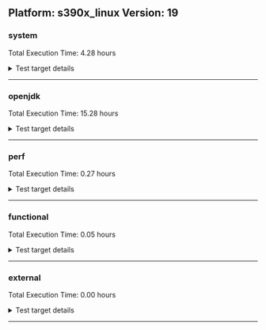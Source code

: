 ## Platform: s390x_linux Version: 19 

###  system
 Total Execution Time:  4.28  hours
<details><summary>Test target details</summary>

| Test Name | Time |
| --- | --- |
| TestJlmRemoteThreadAuth_1 | 699622.00  ms|
| TestJlmRemoteThreadAuth_0 | 682443.00  ms|
| TestJlmRemoteThreadNoAuth_1 | 681842.00  ms|
| TestJlmRemoteThreadNoAuth_0 | 664450.00  ms|
| TestJlmRemoteMemoryAuth_1 | 571093.00  ms|
| TestJlmRemoteMemoryAuth_0 | 565535.00  ms|
| TestJlmRemoteClassAuth_1 | 562324.00  ms|
| TestJlmRemoteClassAuth_0 | 559324.00  ms|
| TestJlmRemoteMemoryNoAuth_1 | 558504.00  ms|
| TestJlmRemoteMemoryNoAuth_0 | 555699.00  ms|
| TestJlmRemoteClassNoAuth_1 | 552613.00  ms|
| TestJlmRemoteClassNoAuth_0 | 551261.00  ms|
| MiniMix_aot_5m_0 | 504525.00  ms|
| MauveSingleInvocLoad_HS_5m_1 | 302823.00  ms|
| MathLoadTest_all_5m_0 | 302798.00  ms|
| UtilLoadTest_5m_0 | 302747.00  ms|
| MathLoadTest_all_5m_1 | 302598.00  ms|
| UtilLoadTest_5m_1 | 302454.00  ms|
| MauveMultiThrdLoad_5m_1 | 302333.00  ms|
| LangLoadTest_5m_0 | 302312.00  ms|
| LangLoadTest_5m_1 | 302310.00  ms|
| MauveSingleInvocLoad_HS_5m_0 | 302294.00  ms|
| MauveSingleThrdLoad_HS_5m_0 | 302258.00  ms|
| MauveSingleThrdLoad_HS_5m_1 | 302244.00  ms|
| MauveMultiThrdLoad_5m_0 | 302199.00  ms|
| MathLoadTest_autosimd_5m_1 | 302076.00  ms|
| MathLoadTest_bigdecimal_5m_0 | 301994.00  ms|
| ClassLoadingTest_5m_1 | 301972.00  ms|
| MathLoadTest_autosimd_5m_0 | 301954.00  ms|
| LambdaLoadTest_HS_5m_1 | 301943.00  ms|
| LambdaLoadTest_HS_5m_0 | 301884.00  ms|
| MathLoadTest_bigdecimal_5m_1 | 301883.00  ms|
| ClassLoadingTest_5m_0 | 301804.00  ms|
| NioLoadTest_5m_1 | 239324.00  ms|
| NioLoadTest_5m_0 | 238205.00  ms|
| DBBLoadTest_5m_1 | 212155.00  ms|
| DBBLoadTest_5m_0 | 212095.00  ms|
| TestJlmRemoteNotifierProxyAuth_1 | 158415.00  ms|
| TestJlmRemoteNotifierProxyAuth_0 | 158162.00  ms|
| CLLoad_0 | 53116.00  ms|
| CLLoad_1 | 53008.00  ms|
| LockingLoadTest_1 | 33453.00  ms|
| LockingLoadTest_0 | 33066.00  ms|
| TestJlmLocal_0 | 26781.00  ms|
| TestJlmLocal_1 | 26774.00  ms|
| ParallelStreamsLoadTest_HS_1 | 18635.00  ms|
| ParallelStreamsLoadTest_HS_0 | 16623.00  ms|
| HCRLateAttachWorkload_previewEnabled_1 | 12837.00  ms|
| HCRLateAttachWorkload_previewEnabled_0 | 12835.00  ms|
| Jlink_ReqMod_0 | 4590.00  ms|
| Jlink_ReqMod_1 | 4576.00  ms|
| Jlink_AddMLimitM_0 | 4110.00  ms|
| Jlink_AddMLimitM_1 | 4107.00  ms|
| Jlink_GenOpt_1 | 4076.00  ms|
| Jlink_GenOpt_0 | 4033.00  ms|
| UpgModPath_Jar_1 | 3165.00  ms|
| PatModImg_Adv_0 | 3110.00  ms|
| PatModImg_Adv_1 | 3078.00  ms|
| UpgModPath_Jar_0 | 3061.00  ms|
| PatModImg_PlatMod_0 | 3039.00  ms|
| UpgModPath_JarImg_0 | 3022.00  ms|
| UpgModPath_JarImg_1 | 2999.00  ms|
| CpMpJlink_0 | 2979.00  ms|
| PatModImg_Unex_0 | 2965.00  ms|
| PatModImg_Unex_1 | 2941.00  ms|
| PatModImg_AppMod_1 | 2919.00  ms|
| PatModImg_AppMod_0 | 2903.00  ms|
| CpMpJlink_1 | 2896.00  ms|
| PatModImg_PlatMod_1 | 2890.00  ms|
| UpgModPath_Exp_0 | 2831.00  ms|
| UpgModPath_Exp_1 | 2827.00  ms|
| UpgModPath_ExpImg_0 | 2793.00  ms|
| UpgModPath_ExpImg_1 | 2774.00  ms|
| CLTestImg_1 | 2629.00  ms|
| CLTestImg_0 | 2600.00  ms|
| PatMod_Adv_0 | 1647.00  ms|
| PatMod_Adv_1 | 1643.00  ms|
| AutoMod_Impl1_0 | 1564.00  ms|
| AutoMod_Impl2_1 | 1549.00  ms|
| AutoMod_Impl1_1 | 1548.00  ms|
| AutoMod1_1 | 1534.00  ms|
| AutoMod1_0 | 1533.00  ms|
| AutoMod2_1 | 1529.00  ms|
| PatMod_Unex_1 | 1523.00  ms|
| InternalAPIs_0 | 1522.00  ms|
| AutoMod_Impl2_0 | 1522.00  ms|
| AutoMod2_0 | 1521.00  ms|
| AutoMod_Impl3_1 | 1512.00  ms|
| AutoMod_Impl3_0 | 1510.00  ms|
| PatMod_Unex_0 | 1510.00  ms|
| PatMod_PlatMod_1 | 1508.00  ms|
| InternalAPIs_1 | 1506.00  ms|
| PatMod_AppMod_0 | 1489.00  ms|
| PatMod_AppMod_1 | 1486.00  ms|
| PatMod_PlatMod_0 | 1484.00  ms|
| CpMpModJar_1 | 1462.00  ms|
| CpMpModJar_0 | 1454.00  ms|
| SLTest_0 | 1270.00  ms|
| SLTest_1 | 1233.00  ms|
| CpMp3_0 | 1014.00  ms|
| CpMp3_1 | 1010.00  ms|
| CLTest_1 | 984.00  ms|
| CLTest_0 | 978.00  ms|
| CpMpModJar2_0 | 943.00  ms|
| CpMpModJar3_0 | 941.00  ms|
| CpMpModJar3_1 | 939.00  ms|
| CpMp_MP_0 | 937.00  ms|
| CpMpModJar2_1 | 936.00  ms|
| CpMp2_1 | 927.00  ms|
| CpMp_CpMp_0 | 925.00  ms|
| CpMp_MP_1 | 918.00  ms|
| CpMp2_0 | 909.00  ms|
| CpMp_CpMp_1 | 906.00  ms|
| MachineInfo_0 | 206.00  ms|
| MiniMix_5m_2 | 14.00  ms|
| ConcurrentLoadTest_5m_0 | 14.00  ms|
| LockingLoadTest_2 | 13.00  ms|
| MiniMix_5m_1 | 12.00  ms|
| OAuthTest_0 | 12.00  ms|
| ConcurrentLoadTest_5m_2 | 11.00  ms|
| ConcurrentLoadTest_5m_1 | 10.00  ms|
| JdiTest_0 | 10.00  ms|
| JdiTest_2 | 10.00  ms|
| MiniMix_5m_0 | 10.00  ms|
| MathLoadTest_all_5m_2 | 10.00  ms|
| JdiTest_1 | 10.00  ms|
| CLStressLayers_0 | 9.00  ms|
| CLStressCRI_0 | 9.00  ms|
| CLStressLayers_1 | 9.00  ms|
| CLStressCRI_1 | 9.00  ms|
| CLStressLayers_2 | 9.00  ms|
| CLStressCRI_2 | 9.00  ms|
| ExplMod_2 | 9.00  ms|
| ExplMod_0 | 8.00  ms|
| ExplMod_1 | 8.00  ms|
| LangLoadTest_5m_2 | 8.00  ms|
| DBBLoadTest_5m_2 | 8.00  ms|
| HCRLateAttachWorkload_previewEnabled_2 | 8.00  ms|
| UtilLoadTest_5m_2 | 8.00  ms|
| CLLoad_2 | 8.00  ms|
| MathLoadTest_autosimd_5m_2 | 7.00  ms|
| TestJlmLocal_2 | 7.00  ms|
| UpgModPath_Exp_2 | 7.00  ms|
| TestJlmRemoteClassNoAuth_2 | 7.00  ms|
| Jlink_GenOpt_2 | 7.00  ms|
| CLTest_2 | 7.00  ms|
| MauveMultiThrdLoad_5m_2 | 7.00  ms|
| PatMod_Adv_2 | 7.00  ms|
| PatModImg_Unex_2 | 7.00  ms|
| TestJlmRemoteMemoryAuth_2 | 7.00  ms|
| UpgModPath_JarImg_2 | 7.00  ms|
| PatMod_PlatMod_2 | 7.00  ms|
| TestJlmRemoteNotifierProxyAuth_2 | 7.00  ms|
| AutoMod2_2 | 7.00  ms|
| TestJlmRemoteClassAuth_2 | 7.00  ms|
| TestJlmRemoteThreadNoAuth_2 | 7.00  ms|
| AutoMod_Impl3_2 | 7.00  ms|
| NioLoadTest_5m_2 | 7.00  ms|
| MauveSingleThrdLoad_HS_5m_2 | 7.00  ms|
| CpMpModJar_2 | 7.00  ms|
| MathLoadTest_bigdecimal_5m_2 | 7.00  ms|
| UpgModPath_ExpImg_2 | 7.00  ms|
| Jlink_AddMLimitM_2 | 7.00  ms|
| ClassLoadingTest_5m_2 | 7.00  ms|
| CpMp_MP_2 | 7.00  ms|
| Jlink_ReqMod_2 | 7.00  ms|
| UpgModPath_Jar_2 | 7.00  ms|
| CpMp3_2 | 7.00  ms|
| CpMp_CpMp_2 | 7.00  ms|
| AutoMod_Impl2_2 | 7.00  ms|
| CpMpModJar2_2 | 7.00  ms|
| PatMod_AppMod_2 | 7.00  ms|
| PatModImg_AppMod_2 | 7.00  ms|
| CLTestImg_2 | 7.00  ms|
| TestJlmRemoteMemoryNoAuth_2 | 7.00  ms|
| SLTest_2 | 7.00  ms|
| MauveSingleInvocLoad_HS_5m_2 | 7.00  ms|
| PatModImg_Adv_2 | 7.00  ms|
| AutoMod1_2 | 7.00  ms|
| PatMod_Unex_2 | 7.00  ms|
| ParallelStreamsLoadTest_HS_2 | 7.00  ms|
| TestJlmRemoteThreadAuth_2 | 7.00  ms|
| CpMpModJar3_2 | 7.00  ms|
| InternalAPIs_2 | 6.00  ms|
| PatModImg_PlatMod_2 | 6.00  ms|
| CpMp2_2 | 6.00  ms|
| CpMpJlink_2 | 6.00  ms|
| AutoMod_Impl1_2 | 6.00  ms|
| LambdaLoadTest_HS_5m_2 | 6.00  ms|
</details>

---

###  openjdk
 Total Execution Time:  15.28  hours
<details><summary>Test target details</summary>

| Test Name | Time |
| --- | --- |
| jdk_net_1 | 5067979.00  ms|
| jdk_net_0 | 4105501.00  ms|
| jdk_nio_0 | 3787929.00  ms|
| jdk_tools_1 | 3722108.00  ms|
| jvm_compiler_0 | 3295950.00  ms|
| jvm_compiler_1 | 3206378.00  ms|
| jdk_tools_0 | 3141905.00  ms|
| jdk_rmi_1 | 2907782.00  ms|
| jdk_security3_1 | 2746020.00  ms|
| jdk_security3_0 | 2682835.00  ms|
| jdk_nio_1 | 1399532.00  ms|
| jdk_jmx_0 | 1221129.00  ms|
| jdk_util_0 | 1207866.00  ms|
| jdk_util_1 | 1205504.00  ms|
| jdk_lang_0 | 1137845.00  ms|
| jdk_lang_1 | 1116401.00  ms|
| jdk_vector_0 | 1016410.00  ms|
| jdk_vector_1 | 917487.00  ms|
| jdk_jmx_1 | 806747.00  ms|
| jdk_jdi_0 | 727199.00  ms|
| jdk_jdi_1 | 716663.00  ms|
| jdk_jfr_1 | 690418.00  ms|
| jdk_jfr_0 | 689576.00  ms|
| jdk_security4_1 | 445964.00  ms|
| jdk_security4_0 | 439231.00  ms|
| jdk_other_0 | 377539.00  ms|
| hotspot_serviceability_jvmti_0 | 352611.00  ms|
| hotspot_serviceability_jvmti_1 | 352175.00  ms|
| jdk_beans_1 | 343469.00  ms|
| jdk_other_1 | 340260.00  ms|
| jdk_beans_0 | 325888.00  ms|
| jdk_rmi_0 | 313546.00  ms|
| hotspot_custom_0 | 310220.00  ms|
| jdk_security1_0 | 309627.00  ms|
| hotspot_custom_1 | 309557.00  ms|
| jdk_security1_1 | 302851.00  ms|
| jdk_imageio_1 | 194003.00  ms|
| jdk_imageio_0 | 190058.00  ms|
| jdk_time_0 | 184157.00  ms|
| jdk_foreign_0 | 167480.00  ms|
| jdk_time_1 | 161627.00  ms|
| jdk_foreign_1 | 159806.00  ms|
| jdk_security2_0 | 149428.00  ms|
| jdk_io_0 | 146875.00  ms|
| jdk_io_1 | 142279.00  ms|
| jdk_management_0 | 141919.00  ms|
| jdk_management_1 | 136404.00  ms|
| jdk_security2_1 | 131436.00  ms|
| jdk_instrument_1 | 119427.00  ms|
| jdk_instrument_0 | 108134.00  ms|
| jdk_text_0 | 104830.00  ms|
| jdk_text_1 | 102002.00  ms|
| jdk_math_1 | 77345.00  ms|
| jdk_math_0 | 76709.00  ms|
| jdk_custom_0 | 42208.00  ms|
| jdk_custom_1 | 39121.00  ms|
| jdk_svc_sanity_1 | 34582.00  ms|
| jdk_svc_sanity_0 | 34097.00  ms|
| jdk11_tier1_buffer_1 | 33276.00  ms|
| jdk11_tier1_buffer_0 | 32473.00  ms|
| runtime_nestmate_0 | 25404.00  ms|
| runtime_nestmate_1 | 25243.00  ms|
| jdk_security_infra_1 | 24920.00  ms|
| jdk_security_infra_0 | 22394.00  ms|
| jdk_build_1 | 21311.00  ms|
| jdk_build_0 | 19017.00  ms|
| jdk11_tier1_iso8859_0 | 13493.00  ms|
| jdk11_tier1_iso8859_1 | 13487.00  ms|
| jdk_lang_native_0 | 13335.00  ms|
| jdk_lang_native_1 | 12205.00  ms|
| jdk_native_sanity_0 | 11428.00  ms|
| jdk_native_sanity_1 | 11381.00  ms|
| jvm_native_sanity_1 | 9267.00  ms|
| langtools_custom_0 | 8563.00  ms|
| jvm_native_sanity_0 | 8398.00  ms|
| langtools_custom_1 | 7641.00  ms|
| jdk_awt_1 | 30.00  ms|
| jdk_security4_2 | 28.00  ms|
| jdk_sound_0 | 24.00  ms|
| jdk_swing_1 | 17.00  ms|
| jdk_foreign_native_2 | 13.00  ms|
| jdk_tools_2 | 13.00  ms|
| jdk_beans_2 | 12.00  ms|
| jdk_2d_2 | 12.00  ms|
| jdk_sound_2 | 10.00  ms|
| jdk_client_sanity_0 | 10.00  ms|
| jdk_lang_native_win_2 | 10.00  ms|
| jdk11_tier1_iso8859_2 | 10.00  ms|
| jdk_client_sanity_2 | 9.00  ms|
| jdk_jfc_demo_2 | 9.00  ms|
| hotspot_custom_2 | 9.00  ms|
| jdk_2d_1 | 9.00  ms|
| jdk_awt_0 | 9.00  ms|
| jdk_2d_0 | 9.00  ms|
| jdk_jfc_demo_0 | 9.00  ms|
| jdk_vector_2 | 8.00  ms|
| jdk_jfc_demo_1 | 8.00  ms|
| jdk_foreign_native_0 | 8.00  ms|
| jdk_util_2 | 8.00  ms|
| jdk_client_sanity_1 | 8.00  ms|
| jdk_awt_2 | 8.00  ms|
| jdk_sound_1 | 8.00  ms|
| jdk_jmx_2 | 8.00  ms|
| jdk_imageio_2 | 8.00  ms|
| jdk_swing_0 | 8.00  ms|
| jdk_io_2 | 8.00  ms|
| jdk_foreign_2 | 7.00  ms|
| jdk_swing_2 | 7.00  ms|
| runtime_nestmate_2 | 7.00  ms|
| jdk_native_sanity_2 | 7.00  ms|
| jdk_rmi_2 | 7.00  ms|
| jdk_foreign_native_1 | 7.00  ms|
| jdk_text_2 | 7.00  ms|
| jdk_time_2 | 7.00  ms|
| jdk_lang_native_win_1 | 7.00  ms|
| jdk_svc_sanity_2 | 7.00  ms|
| jdk_nio_2 | 7.00  ms|
| jdk_security1_2 | 7.00  ms|
| jdk_other_2 | 7.00  ms|
| jvm_compiler_2 | 7.00  ms|
| jdk_jfr_2 | 7.00  ms|
| jvm_native_sanity_2 | 7.00  ms|
| jdk_custom_2 | 7.00  ms|
| jdk_lang_2 | 7.00  ms|
| jdk_lang_native_win_0 | 7.00  ms|
| jdk_security2_2 | 7.00  ms|
| jdk_instrument_2 | 7.00  ms|
| jdk_net_2 | 7.00  ms|
| jdk11_tier1_buffer_2 | 7.00  ms|
| jdk_math_2 | 7.00  ms|
| jdk_lang_native_2 | 6.00  ms|
| jdk_security_infra_2 | 6.00  ms|
| jdk_jdi_2 | 6.00  ms|
| jdk_build_2 | 6.00  ms|
| langtools_custom_2 | 6.00  ms|
| jdk_security3_2 | 6.00  ms|
| hotspot_serviceability_jvmti_2 | 6.00  ms|
| jdk_management_2 | 6.00  ms|
</details>

---

###  perf
 Total Execution Time:  0.27  hours
<details><summary>Test target details</summary>

| Test Name | Time |
| --- | --- |
| renaissance-future-genetic_0 | 367314.00  ms|
| renaissance-fj-kmeans_0 | 348331.00  ms|
| renaissance-mnemonics_0 | 74773.00  ms|
| renaissance-par-mnemonics_0 | 66701.00  ms|
| renaissance-finagle-http_0 | 31037.00  ms|
| renaissance-philosophers_0 | 22650.00  ms|
| renaissance-scala-kmeans_0 | 15987.00  ms|
| dacapo-h2_0 | 12248.00  ms|
| dacapo-jython_0 | 7558.00  ms|
| dacapo-sunflow_0 | 6024.00  ms|
| dacapo-xalan_0 | 2770.00  ms|
| dacapo-avrora_0 | 2561.00  ms|
| dacapo-pmd_0 | 2122.00  ms|
| dacapo-fop_0 | 1613.00  ms|
| dacapo-luindex_0 | 1161.00  ms|
| renaissance-akka-uct_0 | 10.00  ms|
| renaissance-naive-bayes_0 | 10.00  ms|
| dacapo-lusearch-fix_0 | 10.00  ms|
| renaissance-db-shootout_0 | 10.00  ms|
| renaissance-finagle-chirper_0 | 8.00  ms|
| renaissance-gauss-mix_0 | 8.00  ms|
| dacapo-tomcat_0 | 8.00  ms|
| renaissance-als_0 | 8.00  ms|
| renaissance-dec-tree_0 | 8.00  ms|
| renaissance-movie-lens_0 | 8.00  ms|
| renaissance-chi-square_0 | 8.00  ms|
| renaissance-log-regression_0 | 8.00  ms|
| IdleMicrobenchmark_HS_0 | 7.00  ms|
</details>

---

###  functional
 Total Execution Time:  0.05  hours
<details><summary>Test target details</summary>

| Test Name | Time |
| --- | --- |
| MBCS_Tests_charsets_0 | 41158.00  ms|
| MBCS_Tests_annotation_zh_CN_linux_0 | 14605.00  ms|
| MBCS_Tests_annotation_ja_JP_linux_0 | 14371.00  ms|
| MBCS_Tests_annotation_zh_TW_linux_0 | 14290.00  ms|
| MBCS_Tests_annotation_ko_KR_linux_0 | 14089.00  ms|
| MBCS_Tests_urlclassloader_ja_JP_linux_0 | 8602.00  ms|
| MBCS_Tests_urlclassloader_zh_TW_linux_0 | 5712.00  ms|
| MBCS_Tests_urlclassloader_zh_CN_linux_0 | 5650.00  ms|
| MBCS_Tests_urlclassloader_ko_KR_linux_0 | 4409.00  ms|
| MBCS_Tests_codepoint_linux_0 | 3732.00  ms|
| MBCS_Tests_coin_zh_CN_linux_0 | 2589.00  ms|
| MBCS_Tests_coin_ja_JP_linux_0 | 2541.00  ms|
| MBCS_Tests_coin_zh_TW_linux_0 | 2531.00  ms|
| MBCS_Tests_coin_ko_KR_linux_0 | 2488.00  ms|
| SecurityTests_0 | 2366.00  ms|
| MBCS_Tests_unicode_linux_0 | 2008.00  ms|
| MBCS_Tests_jdbc41_ja_JP_linux_0 | 1916.00  ms|
| MBCS_Tests_jdbc41_zh_TW_linux_0 | 1859.00  ms|
| MBCS_Tests_jdbc41_zh_CN_linux_0 | 1839.00  ms|
| MBCS_Tests_jdbc41_ko_KR_linux_0 | 1786.00  ms|
| MBCS_Tests_sealed_classes_zh_CN_linux_0 | 1531.00  ms|
| MBCS_Tests_sealed_classes_zh_TW_linux_0 | 1514.00  ms|
| MBCS_Tests_sealed_classes_ja_JP_linux_0 | 1491.00  ms|
| MBCS_Tests_sealed_classes_ko_KR_linux_0 | 1471.00  ms|
| MBCS_Tests_locale_matching_ko_KR_linux_0 | 941.00  ms|
| MBCS_Tests_locale_matching_zh_TW_linux_0 | 902.00  ms|
| MBCS_Tests_locale_matching_ja_JP_linux_0 | 884.00  ms|
| cmdLineTester_libpathTestRtfChild_0 | 880.00  ms|
| MBCS_Tests_locale_matching_zh_CN_linux_0 | 875.00  ms|
| MBCS_Tests_regex_ja_JP_linux_0 | 680.00  ms|
| MBCS_Tests_regex_ko_KR_linux_0 | 677.00  ms|
| MBCS_Tests_record_ja_JP_linux_0 | 634.00  ms|
| MBCS_Tests_record_zh_TW_linux_0 | 628.00  ms|
| MBCS_Tests_record_ko_KR_linux_0 | 625.00  ms|
| MBCS_Tests_record_zh_CN_linux_0 | 621.00  ms|
| MBCS_Tests_switch_expressions_zh_CN_linux_0 | 605.00  ms|
| MBCS_Tests_switch_expressions_zh_TW_linux_0 | 605.00  ms|
| MBCS_Tests_pattern_matching_instanceof_ja_JP_linux_0 | 593.00  ms|
| MBCS_Tests_switch_expressions_ja_JP_linux_0 | 580.00  ms|
| MBCS_Tests_pattern_matching_instanceof_ko_KR_linux_0 | 575.00  ms|
| MBCS_Tests_switch_expressions_ko_KR_linux_0 | 575.00  ms|
| RegularClassAndInterfaceFinalFieldTests_0 | 575.00  ms|
| MBCS_Tests_IDN_ja_JP_linux_0 | 574.00  ms|
| MBCS_Tests_pattern_matching_instanceof_zh_TW_linux_0 | 567.00  ms|
| MBCS_Tests_pattern_matching_instanceof_zh_CN_linux_0 | 565.00  ms|
| MBCS_Tests_text_blocks_ja_JP_linux_0 | 553.00  ms|
| MBCS_Tests_text_blocks_zh_TW_linux_0 | 546.00  ms|
| MBCS_Tests_text_blocks_zh_CN_linux_0 | 542.00  ms|
| MBCS_Tests_regex_zh_TW_linux_0 | 533.00  ms|
| MBCS_Tests_text_blocks_ko_KR_linux_0 | 532.00  ms|
| Jep360Tests_0 | 531.00  ms|
| MBCS_Tests_property_utf8_0 | 514.00  ms|
| MBCS_Tests_pref_ja_JP_linux_0 | 513.00  ms|
| MBCS_Tests_pref_ko_KR_linux_0 | 510.00  ms|
| MBCS_Tests_pref_zh_TW_linux_0 | 504.00  ms|
| Jep334Tests_0 | 502.00  ms|
| MBCS_Tests_pref_zh_CN_linux_0 | 501.00  ms|
| MBCS_Tests_regex_zh_CN_linux_0 | 498.00  ms|
| MBCS_Tests_language_tag_0 | 494.00  ms|
| Jep371Tests_0 | 493.00  ms|
| MBCS_Tests_StAX_ja_JP_linux_0 | 491.00  ms|
| MBCS_Tests_datetime_0 | 458.00  ms|
| MBCS_Tests_StAX_ko_KR_linux_0 | 450.00  ms|
| IllegalAccessProtectedMethodTest_0 | 447.00  ms|
| MBCS_Tests_Compiler_zh_CN_linux_0 | 446.00  ms|
| MBCS_Tests_Compiler_ja_JP_linux_0 | 446.00  ms|
| jsr292BootstrapTest_0 | 435.00  ms|
| MBCS_Tests_Compiler_zh_TW_linux_0 | 427.00  ms|
| MBCS_Tests_Compiler_ko_KR_linux_0 | 412.00  ms|
| Jep384Tests_0 | 406.00  ms|
| MBCS_Tests_StAX_zh_TW_linux_0 | 389.00  ms|
| MBCS_Tests_datetime_formatter_0 | 386.00  ms|
| MBCS_Tests_StAX_zh_CN_linux_0 | 385.00  ms|
| StringIndentTests_0 | 372.00  ms|
| testXXArgumentTesting_0 | 371.00  ms|
| MBCS_Tests_i18n_ja_JP_linux_0 | 329.00  ms|
| MBCS_Tests_jaxp14_ja_JP_linux_0 | 329.00  ms|
| MBCS_Tests_i18n_ko_KR_linux_0 | 326.00  ms|
| MBCS_Tests_IDN_ko_KR_linux_0 | 326.00  ms|
| MBCS_Tests_i18n_zh_TW_linux_0 | 310.00  ms|
| MBCS_Tests_jaxp14_ko_KR_linux_0 | 305.00  ms|
| MBCS_Tests_i18n_zh_CN_linux_0 | 305.00  ms|
| MBCS_Tests_jaxp14_zh_TW_linux_0 | 292.00  ms|
| MBCS_Tests_IDN_zh_TW_linux_0 | 291.00  ms|
| MBCS_Tests_jaxp14_zh_CN_linux_0 | 280.00  ms|
| MBCS_Tests_IDN_zh_CN_linux_0 | 280.00  ms|
| MBCS_Tests_new_jp_era_0 | 276.00  ms|
| cmdLineTester_getPid_0 | 246.00  ms|
| MBCS_Tests_compact_number_format_ja_JP_linux_0 | 232.00  ms|
| MBCS_Tests_compact_number_format_zh_CN_linux_0 | 215.00  ms|
| MBCS_Tests_compact_number_format_ko_KR_linux_0 | 215.00  ms|
| MBCS_Tests_file_ja_JP_linux_0 | 209.00  ms|
| MBCS_Tests_file_zh_CN_linux_0 | 208.00  ms|
| MBCS_Tests_compact_number_format_zh_TW_linux_0 | 204.00  ms|
| MBCS_Tests_file_ko_KR_linux_0 | 199.00  ms|
| MBCS_Tests_file_zh_TW_linux_0 | 197.00  ms|
| MBCS_Tests_codepage_ja_JP_linux_0 | 182.00  ms|
| MBCS_Tests_formatter_zh_CN_linux_0 | 162.00  ms|
| MBCS_Tests_formatter_zh_TW_linux_0 | 156.00  ms|
| MBCS_Tests_formatter_ko_KR_linux_0 | 148.00  ms|
| MBCS_Tests_formatter_ja_JP_linux_0 | 141.00  ms|
| MBCS_Tests_codepage_zh_CN_linux_0 | 128.00  ms|
| MBCS_Tests_codepage_ko_KR_linux_0 | 128.00  ms|
| MBCS_Tests_codepage_zh_TW_linux_0 | 116.00  ms|
| MBCS_Tests_scanner_ja_JP_linux_0 | 110.00  ms|
| MBCS_Tests_scanner_ko_KR_linux_0 | 107.00  ms|
| MBCS_Tests_scanner_zh_CN_linux_0 | 103.00  ms|
| MBCS_Tests_scanner_zh_TW_linux_0 | 102.00  ms|
| MBCS_Tests_nio_ja_JP_linux_0 | 99.00  ms|
| MBCS_Tests_nio_zh_TW_linux_0 | 95.00  ms|
| MBCS_Tests_nio_ko_KR_linux_0 | 92.00  ms|
| MBCS_Tests_nio_zh_CN_linux_0 | 90.00  ms|
| MBCS_Tests_env_ja_JP_linux_0 | 71.00  ms|
| MBCS_Tests_env_zh_TW_linux_0 | 69.00  ms|
| MBCS_Tests_env_ko_KR_linux_0 | 68.00  ms|
| MBCS_Tests_env_zh_CN_linux_0 | 65.00  ms|
| Jep397Tests_0 | 13.00  ms|
| Jep397Tests_testSubClassOfSealedSuperFromDifferentPackageInSameNamedModule_0 | 13.00  ms|
| vmLifecyleTests_5 | 13.00  ms|
| SyntheticGCWorkload_TestCase_0 | 11.00  ms|
| Jep397Tests_testSubClassOfSealedSuperFromDifferentModule_0 | 10.00  ms|
| vmLifecyleTests_1 | 10.00  ms|
| Jep397Tests_testSubClassOfSealedSuperFromDifferentPackageInSameUnamedModule_0 | 10.00  ms|
| vmLifecyleTests_3 | 10.00  ms|
| vmLifecyleTests_4 | 9.00  ms|
| cmdLineTester_classesdbgddrext_zos_0 | 9.00  ms|
| vmLifecyleTests_2 | 9.00  ms|
| vmLifecyleTests_0 | 9.00  ms|
| MBCS_Tests_codepage_ja_windows_0 | 8.00  ms|
| MBCS_Tests_switch_expressions_KO_KR_aix_0 | 7.00  ms|
| testExample_0 | 7.00  ms|
| MBCS_Tests_codepage_ja_JP_aix_0 | 7.00  ms|
| MBCS_Tests_env_Zh_TW_aix_0 | 7.00  ms|
| MBCS_Tests_codepage_zh_TW_aix_0 | 7.00  ms|
| MBCS_Tests_urlclassloader_tw_windows_0 | 7.00  ms|
| MBCS_Tests_codepage_ZH_TW_aix_0 | 7.00  ms|
| MBCS_Tests_urlclassloader_Zh_CN_aix_0 | 7.00  ms|
| MBCS_Tests_env_ZH_TW_aix_0 | 7.00  ms|
| MBCS_Tests_codepage_JA_JP_aix_0 | 7.00  ms|
| MBCS_Tests_env_zh_TW_aix_0 | 7.00  ms|
| MBCS_Tests_env_windows_0 | 7.00  ms|
| MBCS_Tests_urlclassloader_zh_CN_aix_0 | 7.00  ms|
| MBCS_Tests_env_ja_JP_aix_0 | 7.00  ms|
| MBCS_Tests_formatter_ja_JP_aix_0 | 7.00  ms|
| MBCS_Tests_codepage_Zh_TW_aix_0 | 7.00  ms|
| MBCS_Tests_i18n_zh_TW_aix_0 | 7.00  ms|
| MBCS_Tests_IDN_Zh_TW_aix_0 | 7.00  ms|
| MBCS_Tests_env_ZH_CN_aix_0 | 7.00  ms|
| MBCS_Tests_IDN_tw_windows_0 | 7.00  ms|
| MBCS_Tests_scanner_ZH_CN_aix_0 | 7.00  ms|
| MBCS_Tests_codepage_ko_windows_0 | 7.00  ms|
| MBCS_Tests_annotation_KO_KR_aix_0 | 7.00  ms|
| MBCS_Tests_formatter_zh_CN_aix_0 | 7.00  ms|
| MBCS_Tests_annotation_ZH_TW_aix_0 | 7.00  ms|
| MBCS_Tests_switch_expressions_windows_0 | 7.00  ms|
| MBCS_Tests_codepage_windows_0 | 7.00  ms|
| MBCS_Tests_IDN_ko_KR_aix_0 | 7.00  ms|
| MBCS_Tests_formatter_tw_windows_0 | 7.00  ms|
| MBCS_Tests_IDN_zh_CN_aix_0 | 7.00  ms|
| MBCS_Tests_env_Zh_CN_aix_0 | 7.00  ms|
| MBCS_Tests_regex_zh_TW_aix_0 | 7.00  ms|
| MBCS_Tests_switch_expressions_ZH_TW_aix_0 | 7.00  ms|
| MBCS_Tests_compact_number_format_Zh_CN_aix_0 | 7.00  ms|
| MBCS_Tests_switch_expressions_ja_JP_aix_0 | 7.00  ms|
| MBCS_Tests_codepage_tw_windows_0 | 7.00  ms|
| MBCS_Tests_codepage_KO_KR_aix_0 | 7.00  ms|
| MBCS_Tests_urlclassloader_KO_KR_aix_0 | 7.00  ms|
| MBCS_Tests_codepage_cn_windows_0 | 7.00  ms|
| MBCS_Tests_switch_expressions_Zh_TW_aix_0 | 7.00  ms|
| MBCS_Tests_regex_Ja_JP_aix_0 | 7.00  ms|
| MBCS_Tests_IDN_windows_0 | 7.00  ms|
| MBCS_Tests_file_ZH_TW.aix_0 | 7.00  ms|
| MBCS_Tests_regex_ZH_TW_aix_0 | 7.00  ms|
| MBCS_Tests_switch_expressions_ko_KR_aix_0 | 7.00  ms|
| MBCS_Tests_record_ZH_CN_aix_0 | 7.00  ms|
| MBCS_Tests_pref_windows_0 | 7.00  ms|
| MBCS_Tests_regex_ko_windows_0 | 7.00  ms|
| MBCS_Tests_file_Ja_JP.aix_0 | 7.00  ms|
| MBCS_Tests_IDN_ZH_CN_aix_0 | 7.00  ms|
| MBCS_Tests_record_Zh_CN_aix_0 | 7.00  ms|
| MBCS_Tests_pref_ko_KR_aix_0 | 7.00  ms|
| MBCS_Tests_annotation_windows_0 | 7.00  ms|
| MBCS_Tests_compact_number_format_zh_CN_aix_0 | 7.00  ms|
| MBCS_Tests_text_blocks_zh_TW_aix_0 | 7.00  ms|
| MBCS_Tests_sealed_classes_ko_KR_aix_0 | 7.00  ms|
| MBCS_Tests_record_ko_KR_aix_0 | 7.00  ms|
| MBCS_Tests_record_windows_0 | 7.00  ms|
| MBCS_Tests_formatter_JA_JP_aix_0 | 7.00  ms|
| MBCS_Tests_env_Ja_JP_aix_0 | 7.00  ms|
| MBCS_Tests_urlclassloader_Ja_JP_aix_0 | 7.00  ms|
| MBCS_Tests_annotation_zh_CN_aix_0 | 7.00  ms|
| MBCS_Tests_IDN_ZH_TW_aix_0 | 7.00  ms|
| MBCS_Tests_jdbc41_ja_JP_aix_0 | 7.00  ms|
| MBCS_Tests_regex_JA_JP_aix_0 | 7.00  ms|
| MBCS_Tests_IDN_ko_windows_0 | 7.00  ms|
| MBCS_Tests_annotation_Zh_TW_aix_0 | 7.00  ms|
| MBCS_Tests_formatter_cn_windows_0 | 7.00  ms|
| MBCS_Tests_IDN_Zh_CN_aix_0 | 7.00  ms|
| MBCS_Tests_sealed_classes_windows_0 | 7.00  ms|
| MBCS_Tests_urlclassloader_ko_KR_aix_0 | 7.00  ms|
| MBCS_Tests_IDN_ja_windows_0 | 7.00  ms|
| MBCS_Tests_text_blocks_ZH_CN_aix_0 | 7.00  ms|
| MBCS_Tests_regex_cn_windows_0 | 7.00  ms|
| MBCS_Tests_env_KO_KR_aix_0 | 7.00  ms|
| MBCS_Tests_annotation_ja_JP_aix_0 | 7.00  ms|
| MBCS_Tests_file_zh_CN.aix_0 | 7.00  ms|
| MBCS_Tests_pref_ja_windows_0 | 7.00  ms|
| MBCS_Tests_formatter_Ja_JP_aix_0 | 7.00  ms|
| MBCS_Tests_urlclassloader_ja_windows_0 | 7.00  ms|
| MBCS_Tests_sealed_classes_KO_KR_aix_0 | 7.00  ms|
| MBCS_Tests_IDN_cn_windows_0 | 7.00  ms|
| MBCS_Tests_file_ZH_CN.aix_0 | 7.00  ms|
| MBCS_Tests_jdbc41_Zh_CN_aix_0 | 7.00  ms|
| MBCS_Tests_compact_number_format_Ja_JP_aix_0 | 7.00  ms|
| MBCS_Tests_StAX_JA_JP_aix_0 | 7.00  ms|
| MBCS_Tests_scanner_ja_windows_0 | 7.00  ms|
| MBCS_Tests_urlclassloader_ko_windows_0 | 7.00  ms|
| MBCS_Tests_file_tw_windows_0 | 7.00  ms|
| MBCS_Tests_regex_tw_windows_0 | 6.00  ms|
| MBCS_Tests_formatter_ja_windows_0 | 6.00  ms|
| MBCS_Tests_regex_ZH_CN_aix_0 | 6.00  ms|
| MBCS_Tests_urlclassloader_ZH_TW_aix_0 | 6.00  ms|
| MBCS_Tests_pref_KO_KR_aix_0 | 6.00  ms|
| MBCS_Tests_jdbc41_Zh_TW_aix_0 | 6.00  ms|
| MBCS_Tests_formatter_Zh_CN_aix_0 | 6.00  ms|
| MBCS_Tests_pref_ZH_CN_aix_0 | 6.00  ms|
| MBCS_Tests_file_JA_JP.aix_0 | 6.00  ms|
| MBCS_Tests_locale_matching_Zh_TW_aix_0 | 6.00  ms|
| MBCS_Tests_sealed_classes_ja_JP_aix_0 | 6.00  ms|
| MBCS_Tests_codepage_ko_KR_aix_0 | 6.00  ms|
| MBCS_Tests_pref_cn_windows_0 | 6.00  ms|
| MBCS_Tests_compact_number_format_zh_TW_aix_0 | 6.00  ms|
| MBCS_Tests_coin_ko_windows_0 | 6.00  ms|
| MBCS_Tests_compact_number_format_KO_KR_aix_0 | 6.00  ms|
| MBCS_Tests_urlclassloader_ZH_CN_aix_0 | 6.00  ms|
| MBCS_Tests_codepoint_aix_0 | 6.00  ms|
| MBCS_Tests_env_ko_KR_aix_0 | 6.00  ms|
| MBCS_Tests_urlclassloader_ja_JP_aix_0 | 6.00  ms|
| MBCS_Tests_file_windows_0 | 6.00  ms|
| MBCS_Tests_coin_ko_KR_aix_0 | 6.00  ms|
| MBCS_Tests_sealed_classes_Zh_CN_aix_0 | 6.00  ms|
| MBCS_Tests_IDN_JA_JP_aix_0 | 6.00  ms|
| MBCS_Tests_i18n_JA_JP_aix_0 | 6.00  ms|
| MBCS_Tests_compact_number_format_ja_JP_aix_0 | 6.00  ms|
| MBCS_Tests_sealed_classes_ZH_CN_aix_0 | 6.00  ms|
| MBCS_Tests_jdbc41_Ja_JP_aix_0 | 6.00  ms|
| MBCS_Tests_StAX_Zh_TW_aix_0 | 6.00  ms|
| MBCS_Tests_jdbc41_ja_windows_0 | 6.00  ms|
| MBCS_Tests_i18n_Zh_CN_aix_0 | 6.00  ms|
| MBCS_Tests_annotation_Zh_CN_aix_0 | 6.00  ms|
| MBCS_Tests_formatter_KO_KR_aix_0 | 6.00  ms|
| MBCS_Tests_scanner_Ja_JP_aix_0 | 6.00  ms|
| MBCS_Tests_regex_Zh_TW_aix_0 | 6.00  ms|
| MBCS_Tests_regex_ko_KR_aix_0 | 6.00  ms|
| MBCS_Tests_annotation_ZH_CN_aix_0 | 6.00  ms|
| MBCS_Tests_locale_matching_zh_TW_aix_0 | 6.00  ms|
| MBCS_Tests_StAX_ko_windows_0 | 6.00  ms|
| MBCS_Tests_compact_number_format_ZH_CN_aix_0 | 6.00  ms|
| MBCS_Tests_StAX_Ja_JP_aix_0 | 6.00  ms|
| MBCS_Tests_IDN_Ja_JP_aix_0 | 6.00  ms|
| MBCS_Tests_IDN_zh_TW_aix_0 | 6.00  ms|
| MBCS_Tests_StAX_windows_0 | 6.00  ms|
| MBCS_Tests_annotation_ko_KR_aix_0 | 6.00  ms|
| MBCS_Tests_scanner_Zh_TW_aix_0 | 6.00  ms|
| MBCS_Tests_i18n_KO_KR_aix_0 | 6.00  ms|
| MBCS_Tests_switch_expressions_zh_TW_aix_0 | 6.00  ms|
| MBCS_Tests_urlclassloader_JA_JP_aix_0 | 6.00  ms|
| MBCS_Tests_jdbc41_windows_0 | 6.00  ms|
| MBCS_Tests_locale_matching_JA_JP_aix_0 | 6.00  ms|
| MBCS_Tests_compact_number_format_JA_JP_aix_0 | 6.00  ms|
| MBCS_Tests_locale_matching_Ja_JP_aix_0 | 6.00  ms|
| MBCS_Tests_scanner_windows_0 | 6.00  ms|
| MBCS_Tests_pref_Ja_JP_aix_0 | 6.00  ms|
| MBCS_Tests_file_Zh_CN.aix_0 | 6.00  ms|
| MBCS_Tests_scanner_ko_windows_0 | 6.00  ms|
| MBCS_Tests_Compiler_Zh_TW_aix_0 | 6.00  ms|
| MBCS_Tests_file_ko_KR.aix_0 | 6.00  ms|
| MBCS_Tests_regex_KO_KR_aix_0 | 6.00  ms|
| MBCS_Tests_i18n_zh_CN_aix_0 | 6.00  ms|
| MBCS_Tests_codepage_ZH_CN_aix_0 | 6.00  ms|
| MBCS_Tests_annotation_Ja_JP_aix_0 | 6.00  ms|
| MBCS_Tests_StAX_cn_windows_0 | 6.00  ms|
| MBCS_Tests_env_zh_CN_aix_0 | 6.00  ms|
| MBCS_Tests_nio_Ja_JP_aix_0 | 6.00  ms|
| MBCS_Tests_IDN_KO_KR_aix_0 | 6.00  ms|
| MBCS_Tests_jdbc41_ko_KR_aix_0 | 6.00  ms|
| MBCS_Tests_switch_expressions_Zh_CN_aix_0 | 6.00  ms|
| MBCS_Tests_text_blocks_JA_JP_aix_0 | 6.00  ms|
| MBCS_Tests_StAX_ZH_TW_aix_0 | 6.00  ms|
| MBCS_Tests_jdbc41_KO_KR_aix_0 | 6.00  ms|
| MBCS_Tests_i18n_ZH_CN_aix_0 | 6.00  ms|
| MBCS_Tests_switch_expressions_Ja_JP_aix_0 | 6.00  ms|
| MBCS_Tests_nio_ko_windows_0 | 6.00  ms|
| MBCS_Tests_urlclassloader_cn_windows_0 | 6.00  ms|
| MBCS_Tests_locale_matching_Zh_CN_aix_0 | 6.00  ms|
| MBCS_Tests_switch_expressions_JA_JP_aix_0 | 6.00  ms|
| MBCS_Tests_sealed_classes_Ja_JP_aix_0 | 6.00  ms|
| MBCS_Tests_file_cn_windows_0 | 6.00  ms|
| MBCS_Tests_switch_expressions_zh_CN_aix_0 | 6.00  ms|
| MBCS_Tests_record_JA_JP_aix_0 | 6.00  ms|
| MBCS_Tests_jaxp14_ja_JP_aix_0 | 6.00  ms|
| MBCS_Tests_pref_ko_windows_0 | 6.00  ms|
| MBCS_Tests_jdbc41_JA_JP_aix_0 | 6.00  ms|
| MBCS_Tests_coin_tw_windows_0 | 6.00  ms|
| MBCS_Tests_coin_zh_TW_aix_0 | 6.00  ms|
| MBCS_Tests_jaxp14_KO_KR_aix_0 | 6.00  ms|
| MBCS_Tests_coin_zh_CN_aix_0 | 6.00  ms|
| MBCS_Tests_file_zh_TW.aix_0 | 6.00  ms|
| MBCS_Tests_StAX_ja_JP_aix_0 | 6.00  ms|
| MBCS_Tests_scanner_tw_windows_0 | 6.00  ms|
| MBCS_Tests_codepoint_windows_0 | 6.00  ms|
| MBCS_Tests_scanner_zh_TW_aix_0 | 6.00  ms|
| MBCS_Tests_coin_Ja_JP_aix_0 | 6.00  ms|
| MBCS_Tests_formatter_windows_0 | 6.00  ms|
| MBCS_Tests_jdbc41_zh_TW_aix_0 | 6.00  ms|
| MBCS_Tests_file_Zh_TW.aix_0 | 6.00  ms|
| MBCS_Tests_switch_expressions_ZH_CN_aix_0 | 6.00  ms|
| MBCS_Tests_urlclassloader_zh_TW_aix_0 | 6.00  ms|
| MBCS_Tests_pref_ZH_TW_aix_0 | 6.00  ms|
| MBCS_Tests_IDN_ja_JP_aix_0 | 6.00  ms|
| MBCS_Tests_nio_ja_windows_0 | 6.00  ms|
| MBCS_Tests_pattern_matching_instanceof_zh_CN_aix_0 | 6.00  ms|
| MBCS_Tests_pref_zh_TW_aix_0 | 6.00  ms|
| MBCS_Tests_coin_ZH_CN_aix_0 | 6.00  ms|
| MBCS_Tests_locale_matching_cn_windows_0 | 6.00  ms|
| MBCS_Tests_compact_number_format_Zh_TW_aix_0 | 6.00  ms|
| MBCS_Tests_StAX_tw_windows_0 | 6.00  ms|
| MBCS_Tests_formatter_ko_KR_aix_0 | 6.00  ms|
| MBCS_Tests_regex_ja_JP_aix_0 | 6.00  ms|
| MBCS_Tests_sealed_classes_zh_CN_aix_0 | 6.00  ms|
| MBCS_Tests_Compiler_Zh_CN_aix_0 | 6.00  ms|
| MBCS_Tests_scanner_ko_KR_aix_0 | 6.00  ms|
| MBCS_Tests_scanner_Zh_CN_aix_0 | 6.00  ms|
| MBCS_Tests_pref_JA_JP_aix_0 | 6.00  ms|
| MBCS_Tests_StAX_zh_CN_aix_0 | 6.00  ms|
| MBCS_Tests_text_blocks_Zh_CN_aix_0 | 6.00  ms|
| MBCS_Tests_pref_tw_windows_0 | 6.00  ms|
| MBCS_Tests_regex_Zh_CN_aix_0 | 6.00  ms|
| MBCS_Tests_text_blocks_zh_CN_aix_0 | 6.00  ms|
| MBCS_Tests_jdbc41_zh_CN_aix_0 | 6.00  ms|
| MBCS_Tests_regex_zh_CN_aix_0 | 6.00  ms|
| MBCS_Tests_jaxp14_ko_KR_aix_0 | 6.00  ms|
| MBCS_Tests_file_ko_windows_0 | 6.00  ms|
| MBCS_Tests_formatter_ZH_CN_aix_0 | 6.00  ms|
| MBCS_Tests_locale_matching_tw_windows_0 | 6.00  ms|
| MBCS_Tests_coin_ZH_TW_aix_0 | 6.00  ms|
| MBCS_Tests_codepage_zh_CN_aix_0 | 6.00  ms|
| MBCS_Tests_coin_cn_windows_0 | 6.00  ms|
| MBCS_Tests_Compiler_ZH_TW_aix_0 | 6.00  ms|
| MBCS_Tests_pref_zh_CN_aix_0 | 6.00  ms|
| MBCS_Tests_annotation_JA_JP_aix_0 | 6.00  ms|
| MBCS_Tests_locale_matching_ja_JP_aix_0 | 6.00  ms|
| MBCS_Tests_scanner_ZH_TW_aix_0 | 6.00  ms|
| MBCS_Tests_record_zh_CN_aix_0 | 6.00  ms|
| MBCS_Tests_record_Ja_JP_aix_0 | 6.00  ms|
| MBCS_Tests_nio_cn_windows_0 | 6.00  ms|
| MBCS_Tests_i18n_Ja_JP_aix_0 | 6.00  ms|
| MBCS_Tests_jdbc41_ZH_CN_aix_0 | 6.00  ms|
| MBCS_Tests_jdbc41_ko_windows_0 | 6.00  ms|
| MBCS_Tests_locale_matching_ZH_CN_aix_0 | 6.00  ms|
| MBCS_Tests_text_blocks_KO_KR_aix_0 | 6.00  ms|
| MBCS_Tests_text_blocks_ZH_TW_aix_0 | 6.00  ms|
| MBCS_Tests_i18n_Zh_TW_aix_0 | 6.00  ms|
| MBCS_Tests_unicode_windows_0 | 6.00  ms|
| MBCS_Tests_formatter_ko_windows_0 | 6.00  ms|
| MBCS_Tests_Compiler_JA_JP_aix_0 | 6.00  ms|
| MBCS_Tests_pattern_matching_instanceof_ZH_CN_aix_0 | 6.00  ms|
| MBCS_Tests_sealed_classes_zh_TW_aix_0 | 6.00  ms|
| MBCS_Tests_record_ZH_TW_aix_0 | 6.00  ms|
| MBCS_Tests_urlclassloader_Zh_TW_aix_0 | 6.00  ms|
| MBCS_Tests_text_blocks_ja_JP_aix_0 | 6.00  ms|
| MBCS_Tests_coin_JA_JP_aix_0 | 6.00  ms|
| MBCS_Tests_text_blocks_windows_0 | 6.00  ms|
| MBCS_Tests_urlclassloader_windows_0 | 6.00  ms|
| MBCS_Tests_codepage_Zh_CN_aix_0 | 6.00  ms|
| MBCS_Tests_file_ja_windows_0 | 6.00  ms|
| MBCS_Tests_annotation_zh_TW_aix_0 | 6.00  ms|
| MBCS_Tests_env_JA_JP_aix_0 | 6.00  ms|
| MBCS_Tests_Compiler_Ja_JP_aix_0 | 6.00  ms|
| MBCS_Tests_nio_ko_KR_aix_0 | 6.00  ms|
| MBCS_Tests_regex_windows_0 | 6.00  ms|
| MBCS_Tests_StAX_ko_KR_aix_0 | 6.00  ms|
| MBCS_Tests_nio_windows_0 | 6.00  ms|
| MBCS_Tests_jaxp14_Ja_JP_aix_0 | 6.00  ms|
| MBCS_Tests_StAX_Zh_CN_aix_0 | 6.00  ms|
| MBCS_Tests_compact_number_format_ko_KR_aix_0 | 6.00  ms|
| MBCS_Tests_record_Zh_TW_aix_0 | 6.00  ms|
| MBCS_Tests_i18n_windows_0 | 6.00  ms|
| MBCS_Tests_StAX_zh_TW_aix_0 | 6.00  ms|
| MBCS_Tests_pref_Zh_TW_aix_0 | 6.00  ms|
| MBCS_Tests_nio_tw_windows_0 | 6.00  ms|
| MBCS_Tests_locale_matching_ZH_TW_aix_0 | 6.00  ms|
| MBCS_Tests_regex_ja_windows_0 | 6.00  ms|
| MBCS_Tests_sealed_classes_JA_JP_aix_0 | 6.00  ms|
| MBCS_Tests_jaxp14_Zh_CN_aix_0 | 6.00  ms|
| MBCS_Tests_record_zh_TW_aix_0 | 6.00  ms|
| MBCS_Tests_scanner_JA_JP_aix_0 | 6.00  ms|
| MBCS_Tests_file_ja_JP.aix_0 | 6.00  ms|
| MBCS_Tests_Compiler_ja_JP_aix_0 | 6.00  ms|
| MBCS_Tests_scanner_KO_KR_aix_0 | 6.00  ms|
| MBCS_Tests_compact_number_format_ZH_TW_aix_0 | 6.00  ms|
| MBCS_Tests_nio_ZH_TW_aix_0 | 6.00  ms|
| MBCS_Tests_pattern_matching_instanceof_Zh_CN_aix_0 | 6.00  ms|
| MBCS_Tests_coin_KO_KR_aix_0 | 6.00  ms|
| MBCS_Tests_compact_number_format_windows_0 | 6.00  ms|
| MBCS_Tests_pref_ja_JP_aix_0 | 6.00  ms|
| MBCS_Tests_i18n_ko_KR_aix_0 | 6.00  ms|
| MBCS_Tests_sealed_classes_Zh_TW_aix_0 | 6.00  ms|
| MBCS_Tests_nio_ZH_CN_aix_0 | 6.00  ms|
| MBCS_Tests_locale_matching_ko_KR_aix_0 | 6.00  ms|
| MBCS_Tests_jdbc41_ZH_TW_aix_0 | 6.00  ms|
| MBCS_Tests_locale_matching_ja_windows_0 | 6.00  ms|
| MBCS_Tests_coin_Zh_CN_aix_0 | 6.00  ms|
| MBCS_Tests_coin_ja_windows_0 | 6.00  ms|
| MBCS_Tests_jaxp14_ZH_CN_aix_0 | 6.00  ms|
| MBCS_Tests_locale_matching_zh_CN_aix_0 | 6.00  ms|
| MBCS_Tests_nio_Zh_TW_aix_0 | 6.00  ms|
| MBCS_Tests_text_blocks_ko_KR_aix_0 | 6.00  ms|
| MBCS_Tests_jaxp14_cn_windows_0 | 6.00  ms|
| MBCS_Tests_scanner_ja_JP_aix_0 | 6.00  ms|
| MBCS_Tests_i18n_ZH_TW_aix_0 | 6.00  ms|
| MBCS_Tests_codepage_Ja_JP_aix_0 | 6.00  ms|
| MBCS_Tests_text_blocks_Ja_JP_aix_0 | 6.00  ms|
| MBCS_Tests_nio_JA_JP_aix_0 | 6.00  ms|
| MBCS_Tests_i18n_ja_JP_aix_0 | 6.00  ms|
| MBCS_Tests_pattern_matching_instanceof_ZH_TW_aix_0 | 6.00  ms|
| MBCS_Tests_pattern_matching_instanceof_KO_KR_aix_0 | 6.00  ms|
| MBCS_Tests_record_KO_KR_aix_0 | 6.00  ms|
| MBCS_Tests_sealed_classes_ZH_TW_aix_0 | 6.00  ms|
| MBCS_Tests_Compiler_zh_TW_aix_0 | 6.00  ms|
| MBCS_Tests_formatter_Zh_TW_aix_0 | 6.00  ms|
| MBCS_Tests_nio_KO_KR_aix_0 | 6.00  ms|
| MBCS_Tests_locale_matching_windows_0 | 6.00  ms|
| MBCS_Tests_scanner_cn_windows_0 | 6.00  ms|
| MBCS_Tests_jaxp14_tw_windows_0 | 6.00  ms|
| MBCS_Tests_pattern_matching_instanceof_Ja_JP_aix_0 | 6.00  ms|
| MBCS_Tests_coin_windows_0 | 6.00  ms|
| MBCS_Tests_jaxp14_ja_windows_0 | 6.00  ms|
| MBCS_Tests_jaxp14_windows_0 | 6.00  ms|
| MBCS_Tests_Compiler_KO_KR_aix_0 | 6.00  ms|
| MBCS_Tests_jaxp14_JA_JP_aix_0 | 6.00  ms|
| MBCS_Tests_pattern_matching_instanceof_windows_0 | 6.00  ms|
| MBCS_Tests_pattern_matching_instanceof_zh_TW_aix_0 | 6.00  ms|
| MBCS_Tests_StAX_ZH_CN_aix_0 | 6.00  ms|
| MBCS_Tests_jaxp14_ko_windows_0 | 6.00  ms|
| MBCS_Tests_text_blocks_Zh_TW_aix_0 | 6.00  ms|
| MBCS_Tests_coin_ja_JP_aix_0 | 6.00  ms|
| MBCS_Tests_locale_matching_KO_KR_aix_0 | 6.00  ms|
| MBCS_Tests_formatter_ZH_TW_aix_0 | 6.00  ms|
| MBCS_Tests_pattern_matching_instanceof_ko_KR_aix_0 | 6.00  ms|
| MBCS_Tests_pattern_matching_instanceof_ja_JP_aix_0 | 6.00  ms|
| MBCS_Tests_Compiler_zh_CN_aix_0 | 6.00  ms|
| MBCS_Tests_nio_Zh_CN_aix_0 | 6.00  ms|
| MBCS_Tests_coin_Zh_TW_aix_0 | 6.00  ms|
| MBCS_Tests_pattern_matching_instanceof_Zh_TW_aix_0 | 6.00  ms|
| MBCS_Tests_formatter_zh_TW_aix_0 | 6.00  ms|
| MBCS_Tests_nio_ja_JP_aix_0 | 6.00  ms|
| MBCS_Tests_nio_zh_CN_aix_0 | 6.00  ms|
| MBCS_Tests_jaxp14_zh_CN_aix_0 | 6.00  ms|
| MBCS_Tests_file_KO_KR.aix_0 | 6.00  ms|
| MBCS_Tests_jaxp14_Zh_TW_aix_0 | 6.00  ms|
| MBCS_Tests_jdbc41_tw_windows_0 | 6.00  ms|
| MBCS_Tests_Compiler_ko_KR_aix_0 | 6.00  ms|
| MBCS_Tests_StAX_ja_windows_0 | 6.00  ms|
| MBCS_Tests_nio_zh_TW_aix_0 | 6.00  ms|
| MBCS_Tests_jaxp14_ZH_TW_aix_0 | 6.00  ms|
| MBCS_Tests_jaxp14_zh_TW_aix_0 | 6.00  ms|
| MBCS_Tests_Compiler_windows_0 | 6.00  ms|
| MBCS_Tests_record_ja_JP_aix_0 | 6.00  ms|
| MBCS_Tests_scanner_zh_CN_aix_0 | 6.00  ms|
| MBCS_Tests_pattern_matching_instanceof_JA_JP_aix_0 | 6.00  ms|
| MBCS_Tests_unicode_aix_0 | 6.00  ms|
| MBCS_Tests_pref_Zh_CN_aix_0 | 6.00  ms|
| MBCS_Tests_locale_matching_ko_windows_0 | 6.00  ms|
| MBCS_Tests_StAX_KO_KR_aix_0 | 5.00  ms|
| MBCS_Tests_jdbc41_cn_windows_0 | 5.00  ms|
| MBCS_Tests_Compiler_ZH_CN_aix_0 | 5.00  ms|
</details>

---

###  external
 Total Execution Time:  0.00  hours
<details><summary>Test target details</summary>

| Test Name | Time |
| --- | --- |
</details>

---

